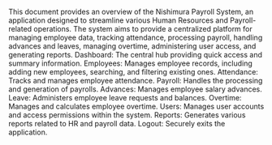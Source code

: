 This document provides an overview of the Nishimura Payroll System, an application designed to streamline various Human Resources and Payroll-related operations. The system aims to provide a centralized platform for managing employee data, tracking attendance, processing payroll, handling advances and leaves, managing overtime, administering user access, and generating reports.
Dashboard: The central hub providing quick access and summary information.
Employees: Manages employee records, including adding new employees, searching, and filtering existing ones.
Attendance: Tracks and manages employee attendance.
Payroll: Handles the processing and generation of payrolls.
Advances: Manages employee salary advances.
Leave: Administers employee leave requests and balances.
Overtime: Manages and calculates employee overtime.
Users: Manages user accounts and access permissions within the system.
Reports: Generates various reports related to HR and payroll data.
Logout: Securely exits the application.
